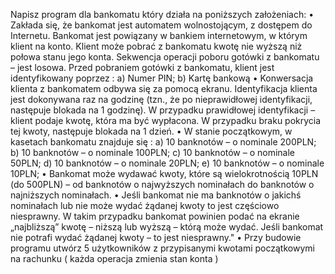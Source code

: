 Napisz program dla bankomatu który działa na poniższych założeniach:
•    Zakłada się, że bankomat jest automatem wolnostojącym, z dostępem do Internetu.
Bankomat jest powiązany w bankiem internetowym, w którym klient na konto. Klient może pobrać z bankomatu kwotę nie wyższą niż połowa stanu jego konta. Sekwencja operacji poboru gotówki z bankomatu – jest losowa.
Przed pobraniem gotówki z bankomatu, klient jest identyfikowany poprzez :
a) Numer PIN;
b) Kartę bankową
•    Konwersacja klienta z bankomatem odbywa się za pomocą ekranu. Identyfikacja klienta jest dokonywana raz na godzinę (tzn., że po nieprawidłowej identyfikacji, następuje blokada na 1 godzinę). W przypadku prawidłowej identyfikacji – klient podaje kwotę, która ma być wypłacona. W przypadku braku pokrycia tej kwoty, następuje blokada na 1 dzień.
•    W stanie początkowym, w kasetach bankomatu znajduje się :
a) 10 banknotów – o nominale 200PLN;
b) 10 banknotów – o nominale 100PLN;
c) 10 banknotów – o nominale 50PLN;
d) 10 banknotów – o nominale 20PLN;
e) 10 banknotów – o nominale 10PLN;
•    Bankomat może wydawać kwoty, które są wielokrotnością 10PLN (do 500PLN) – od banknotów o najwyższych nominałach do banknotów o najniższych nominałach.
•    Jeśli bankomat nie ma banknotów o jakichś nominałach lub nie może wydać żądanej kwoty to jest częściowo niesprawny. W takim przypadku bankomat powinien podać na ekranie „najbliższą” kwotę – niższą lub wyższą – którą może wydać. Jeśli bankomat nie potrafi wydać żądanej kwoty – to jest niesprawny."
•    Przy budowie programu utwórz 5 użytkowników z przypisanymi kwotami początkowymi na rachunku ( każda operacja zmienia stan konta )
